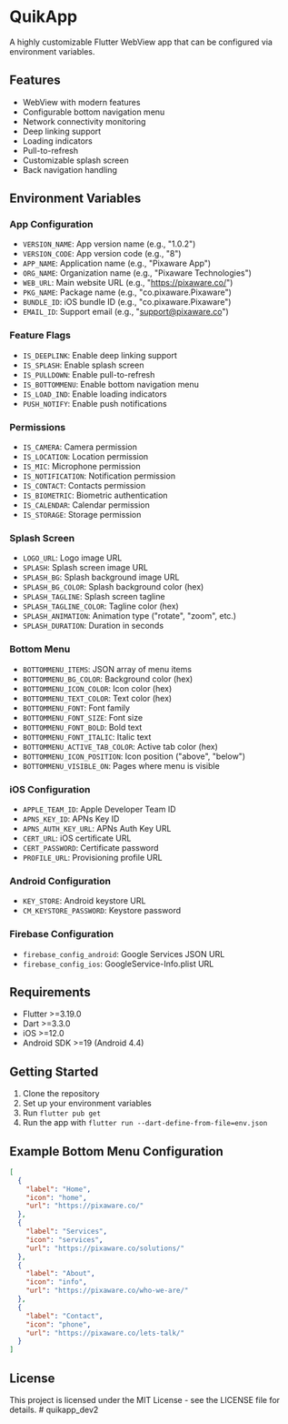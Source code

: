# QuikApp

A highly customizable Flutter WebView app that can be configured via environment variables.

## Features

- WebView with modern features
- Configurable bottom navigation menu
- Network connectivity monitoring
- Deep linking support
- Loading indicators
- Pull-to-refresh
- Customizable splash screen
- Back navigation handling

## Environment Variables

### App Configuration

- `VERSION_NAME`: App version name (e.g., "1.0.2")
- `VERSION_CODE`: App version code (e.g., "8")
- `APP_NAME`: Application name (e.g., "Pixaware App")
- `ORG_NAME`: Organization name (e.g., "Pixaware Technologies")
- `WEB_URL`: Main website URL (e.g., "https://pixaware.co/")
- `PKG_NAME`: Package name (e.g., "co.pixaware.Pixaware")
- `BUNDLE_ID`: iOS bundle ID (e.g., "co.pixaware.Pixaware")
- `EMAIL_ID`: Support email (e.g., "support@pixaware.co")

### Feature Flags

- `IS_DEEPLINK`: Enable deep linking support
- `IS_SPLASH`: Enable splash screen
- `IS_PULLDOWN`: Enable pull-to-refresh
- `IS_BOTTOMMENU`: Enable bottom navigation menu
- `IS_LOAD_IND`: Enable loading indicators
- `PUSH_NOTIFY`: Enable push notifications

### Permissions

- `IS_CAMERA`: Camera permission
- `IS_LOCATION`: Location permission
- `IS_MIC`: Microphone permission
- `IS_NOTIFICATION`: Notification permission
- `IS_CONTACT`: Contacts permission
- `IS_BIOMETRIC`: Biometric authentication
- `IS_CALENDAR`: Calendar permission
- `IS_STORAGE`: Storage permission

### Splash Screen

- `LOGO_URL`: Logo image URL
- `SPLASH`: Splash screen image URL
- `SPLASH_BG`: Splash background image URL
- `SPLASH_BG_COLOR`: Splash background color (hex)
- `SPLASH_TAGLINE`: Splash screen tagline
- `SPLASH_TAGLINE_COLOR`: Tagline color (hex)
- `SPLASH_ANIMATION`: Animation type ("rotate", "zoom", etc.)
- `SPLASH_DURATION`: Duration in seconds

### Bottom Menu

- `BOTTOMMENU_ITEMS`: JSON array of menu items
- `BOTTOMMENU_BG_COLOR`: Background color (hex)
- `BOTTOMMENU_ICON_COLOR`: Icon color (hex)
- `BOTTOMMENU_TEXT_COLOR`: Text color (hex)
- `BOTTOMMENU_FONT`: Font family
- `BOTTOMMENU_FONT_SIZE`: Font size
- `BOTTOMMENU_FONT_BOLD`: Bold text
- `BOTTOMMENU_FONT_ITALIC`: Italic text
- `BOTTOMMENU_ACTIVE_TAB_COLOR`: Active tab color (hex)
- `BOTTOMMENU_ICON_POSITION`: Icon position ("above", "below")
- `BOTTOMMENU_VISIBLE_ON`: Pages where menu is visible

### iOS Configuration

- `APPLE_TEAM_ID`: Apple Developer Team ID
- `APNS_KEY_ID`: APNs Key ID
- `APNS_AUTH_KEY_URL`: APNs Auth Key URL
- `CERT_URL`: iOS certificate URL
- `CERT_PASSWORD`: Certificate password
- `PROFILE_URL`: Provisioning profile URL

### Android Configuration

- `KEY_STORE`: Android keystore URL
- `CM_KEYSTORE_PASSWORD`: Keystore password

### Firebase Configuration

- `firebase_config_android`: Google Services JSON URL
- `firebase_config_ios`: GoogleService-Info.plist URL

## Requirements

- Flutter >=3.19.0
- Dart >=3.3.0
- iOS >=12.0
- Android SDK >=19 (Android 4.4)

## Getting Started

1. Clone the repository
2. Set up your environment variables
3. Run `flutter pub get`
4. Run the app with `flutter run --dart-define-from-file=env.json`

## Example Bottom Menu Configuration

```json
[
  {
    "label": "Home",
    "icon": "home",
    "url": "https://pixaware.co/"
  },
  {
    "label": "Services",
    "icon": "services",
    "url": "https://pixaware.co/solutions/"
  },
  {
    "label": "About",
    "icon": "info",
    "url": "https://pixaware.co/who-we-are/"
  },
  {
    "label": "Contact",
    "icon": "phone",
    "url": "https://pixaware.co/lets-talk/"
  }
]
```

## License

This project is licensed under the MIT License - see the LICENSE file for details.
#   q u i k a p p _ d e v 2 
 
 
